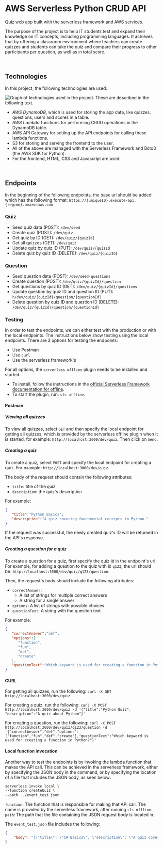 # AWS Serverless Python CRUD API
Quiz web app built with the serverless framework and AWS services.

The purpose of the project is to help IT students test and expand their knowledge on IT concepts, including programming languages. It achieves that by offering a classroom environment where teachers can create quizzes and students can take the quiz and compare their progress to other participants per question, as well as in total score.

<br>

## Technologies
In this project, the following technologies are used:

![Graph of technologies used in the project. These are described in the following text.][img-project-technologies]

- *AWS DynamoDB*, which is used for storing the app data, like quizzes, questions, users and scores in a table.
- *AWS Lambda* functions for performing CRUD operations in the DynamoDB table.
- AWS API Gateway for setting up the API endpoints for calling these lambda functions.
- S3 for storing and serving the frontend to the user.
- All of the above are managed with the Serverless Framework and Boto3 (the AWS SDK for Python).
- For the frontend, HTML, CSS and Javascript are used.

<br>

## Endpoints
In the beginning of the following endpoints, the base url should be added which has the following format:
`https://{uniqueID}.execute-api.{region}.amazonaws.com `

### Quiz
- Seed quiz data (POST): `/dev/seed`
- Create quiz (POST): `/dev/quiz`
- Get quiz by ID (GET): `/dev/quiz/{quizId}`
- Get all quizzes (GET): `/dev/quiz`
- Update quiz by quiz ID (PUT): `/dev/quiz/{quizId`
- Delete quiz by quiz ID (DELETE): `/dev/quiz/{quizId}`

### Question
- Seed question data (POST): `/dev/seed-questions`
- Create question (POST): `/dev/quiz/{quizId}/question`
- Get questions by quiz ID (GET): `/dev/quiz/{quizId}/questions`
- Update question by quiz ID and question ID (PUT): `h/dev/quiz/{quizId}/question/{questionId}`
- Delete question by quiz ID and question ID (DELETE): `/dev/quiz/{quizId}/question/{questionId}`

### Testing
In order to test the endpoints, we can either test with the production or with the local endpoints. The instructions below show testing using the local endpoints. There are 3 options for testing the endpoints:
- Use Postman
- Use `curl`
- Use the serverless framework's

For all options, the `serverless offline` plugin needs to be installed and started.
- To install, follow the instructions in the [official Serverless Framework documentation for offline][url-serverless-offline-documentation].
- To start the plugin, run: `sls offline`.

#### Postman
##### Viewing all quizzes
To view all quizzes, select `GET` and then specify the local endpoint for getting all quizzes, which is provided by the serverless offline plugin when it is started, for example: `http://localhost:3000/dev/quiz`. Then click on `Send`.

##### Creating a quiz
To create a quiz, select `POST` and specify the local endpoint for creating a quiz. For example: `http://localhost:3000/dev/quiz`.

The body of the request should contain the following attributes:
- `title`: title of the quiz
- `description`: the quiz's description

For example:

```json
{
   "title":"Python Basics",
   "description":"A quiz covering fundamental concepts in Python."
}
```

If the request was successful, the newly created quiz's ID will be returned in the API's response.

##### Creating a question for a quiz
To create a question for a quiz, first specify the quiz id in the endpoint's url. For example, for adding a question to the quiz with id `q123`, the url should be: `http://localhost:3000/dev/quiz/q123/question`.

Then, the request's body should include the following attributes:
- `correctAnswer`:
  - A list of strings for multiple correct answers
  - A string for a single answer
- `options`: A list of strings with possible choices
- `questionText`: A string with the question text

For example:

```json
{
   "correctAnswer":"def",
   "options":[
      "function",
      "fun",
      "def",
      "create"
   ],
   "questionText":"Which keyword is used for creating a function in Python??"
}
```

#### CURL
For getting all quizzes, run the following:
`curl -X GET http://localhost:3000/dev/quiz`

For creating a quiz, run the following:
`curl -X POST http://localhost:3000/dev/quiz -d '{"title":"Python Quiz", "description":"A quiz about Python"}'`

For creating a question, run the following:
`curl -X POST http://localhost:3000/dev/quiz/q123/question -d '{"correctAnswer":"def","options":["function","fun","def","create"],"questionText":"Which keyword is used for creating a function in Python?"}'`

#### Local function invocation
Another way to test the endpoints is by invoking the lambda function that makes the API call. This can be achieved in the serverless framework, either by specifying the JSON body in the command, or by specifying the location of a file that includes the JSON body, as seen below:

```bash
serverless invoke local \
--function createQuiz \
--path ../event_test.json
```
`function`: The function that is responsible for making that API call. The name is provided by the serverless framework, after running `sls offline`.
`path`: The path that the file containing the JSON request body is located in.


The `event_test.json` file includes the following:
```json
{
    "body": "{\"title\": \"C# Basics\", \"description\": \"A quiz covering fundamental concepts in C#.\"}"
}
```

[img-project-technologies]: https://i.ibb.co/fXnLRyr/img-project-technologies.png
[url-serverless-offline-documentation]: https://www.serverless.com/plugins/serverless-offline